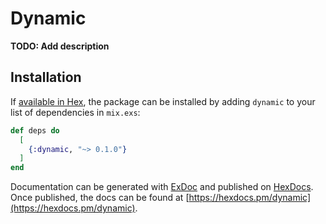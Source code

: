 # Dynamic

**TODO: Add description**

## Installation

If [available in Hex](https://hex.pm/docs/publish), the package can be installed
by adding `dynamic` to your list of dependencies in `mix.exs`:

```elixir
def deps do
  [
    {:dynamic, "~> 0.1.0"}
  ]
end
```

Documentation can be generated with [ExDoc](https://github.com/elixir-lang/ex_doc)
and published on [HexDocs](https://hexdocs.pm). Once published, the docs can
be found at [https://hexdocs.pm/dynamic](https://hexdocs.pm/dynamic).

